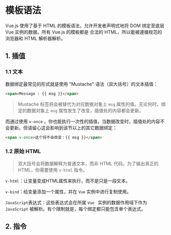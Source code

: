 # 模板语法

Vue.js 使用了基于 HTML 的模板语法，允许开发者声明式地将 DOM 绑定至底层 Vue 实例的数据。所有 Vue.js 的模板都是 合法的 HTML，所以能被遵循规范的浏览器和 HTML 解析器解析。



## 1. 插值

### 1.1  文本

数据绑定最常见的形式就是使用 "Mustache" 语法（双大括号）的文本插值：

```html
<span>Message : {{ msg }}</span>
```

> Mustache 标签将会被替代为对应数据对象上 `msg` 属性的值。无论何时，绑定的数据对象上 `msg` 属性发生了改变，插值处的内容都会更新。

而通过使用 `v-once` ，你也能执行一次性的插值，当数据改变时，插值处的内容不会更新。但请留心这会影响到该节以上的其它数据绑定：

```html
<span v-once>这个将不会改变：{{ msg }}</span>
```



### 1.2  原始 HTML

> 双大括号会将数据解释为普通文本，而非 HTML 代码。为了输出真正的 HTML，你需要使用 `v-html` 指令。

`v-html`：让变量变成HTML属性来执行，而不是只是一段文本。

`v-bind`：给变量添加一个属性，并在 `Vue` 实例中进行复制使用。

`JavaScript`表达式：这些表达式会在所属 `Vue ` 实例的数据作用域下作为 `JavaScript` 被解析。有个限制就是，每个绑定都只能包含单个表达式。



## 2. 指令
